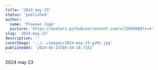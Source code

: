 ```yaml
---
title: '2024 may 23'
status: 'published'
author:
  name: 'Praveen Juge'
  picture: 'https://avatars.githubusercontent.com/u/13696888?v=4'
slug: '2024-may-23'
description: ''
coverImage: '../../images/2024-may-23-gzMz.jpg'
publishedAt: '2024-05-23T08:34:18.715Z'
---
```


2024 may 23